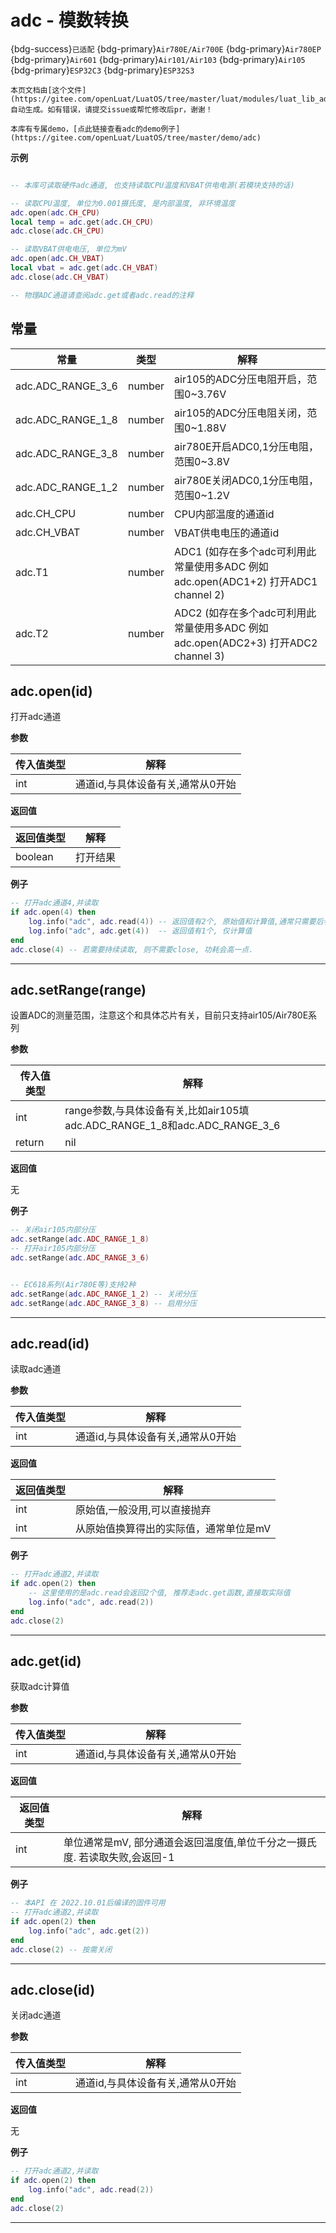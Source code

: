 # adc - 模数转换

{bdg-success}`已适配` {bdg-primary}`Air780E/Air700E` {bdg-primary}`Air780EP` {bdg-primary}`Air601` {bdg-primary}`Air101/Air103` {bdg-primary}`Air105` {bdg-primary}`ESP32C3` {bdg-primary}`ESP32S3`

```{note}
本页文档由[这个文件](https://gitee.com/openLuat/LuatOS/tree/master/luat/modules/luat_lib_adc.c)自动生成。如有错误，请提交issue或帮忙修改后pr，谢谢！
```

```{tip}
本库有专属demo，[点此链接查看adc的demo例子](https://gitee.com/openLuat/LuatOS/tree/master/demo/adc)
```

**示例**

```lua

-- 本库可读取硬件adc通道, 也支持读取CPU温度和VBAT供电电源(若模块支持的话)

-- 读取CPU温度, 单位为0.001摄氏度, 是内部温度, 非环境温度
adc.open(adc.CH_CPU)
local temp = adc.get(adc.CH_CPU)
adc.close(adc.CH_CPU)

-- 读取VBAT供电电压, 单位为mV
adc.open(adc.CH_VBAT)
local vbat = adc.get(adc.CH_VBAT)
adc.close(adc.CH_VBAT)

-- 物理ADC通道请查阅adc.get或者adc.read的注释

```

## 常量

|常量|类型|解释|
|-|-|-|
|adc.ADC_RANGE_3_6|number|air105的ADC分压电阻开启，范围0~3.76V|
|adc.ADC_RANGE_1_8|number|air105的ADC分压电阻关闭，范围0~1.88V|
|adc.ADC_RANGE_3_8|number|air780E开启ADC0,1分压电阻，范围0~3.8V|
|adc.ADC_RANGE_1_2|number|air780E关闭ADC0,1分压电阻，范围0~1.2V|
|adc.CH_CPU|number|CPU内部温度的通道id|
|adc.CH_VBAT|number|VBAT供电电压的通道id|
|adc.T1|number|ADC1 (如存在多个adc可利用此常量使用多ADC 例如 adc.open(ADC1+2) 打开ADC1 channel 2)|
|adc.T2|number|ADC2 (如存在多个adc可利用此常量使用多ADC 例如 adc.open(ADC2+3) 打开ADC2 channel 3)|


## adc.open(id)



打开adc通道

**参数**

|传入值类型|解释|
|-|-|
|int|通道id,与具体设备有关,通常从0开始|

**返回值**

|返回值类型|解释|
|-|-|
|boolean|打开结果|

**例子**

```lua
-- 打开adc通道4,并读取
if adc.open(4) then
    log.info("adc", adc.read(4)) -- 返回值有2个, 原始值和计算值,通常只需要后者
    log.info("adc", adc.get(4))  -- 返回值有1个, 仅计算值
end
adc.close(4) -- 若需要持续读取, 则不需要close, 功耗会高一点.

```

---

## adc.setRange(range)



设置ADC的测量范围，注意这个和具体芯片有关，目前只支持air105/Air780E系列

**参数**

|传入值类型|解释|
|-|-|
|int|range参数,与具体设备有关,比如air105填adc.ADC_RANGE_1_8和adc.ADC_RANGE_3_6|
|return|nil|

**返回值**

无

**例子**

```lua
-- 关闭air105内部分压
adc.setRange(adc.ADC_RANGE_1_8)
-- 打开air105内部分压
adc.setRange(adc.ADC_RANGE_3_6)


-- EC618系列(Air780E等)支持2种
adc.setRange(adc.ADC_RANGE_1_2) -- 关闭分压
adc.setRange(adc.ADC_RANGE_3_8) -- 启用分压

```

---

## adc.read(id)



读取adc通道

**参数**

|传入值类型|解释|
|-|-|
|int|通道id,与具体设备有关,通常从0开始|

**返回值**

|返回值类型|解释|
|-|-|
|int|原始值,一般没用,可以直接抛弃|
|int|从原始值换算得出的实际值，通常单位是mV|

**例子**

```lua
-- 打开adc通道2,并读取
if adc.open(2) then
    -- 这里使用的是adc.read会返回2个值, 推荐走adc.get函数,直接取实际值
    log.info("adc", adc.read(2))
end
adc.close(2)

```

---

## adc.get(id)



获取adc计算值

**参数**

|传入值类型|解释|
|-|-|
|int|通道id,与具体设备有关,通常从0开始|

**返回值**

|返回值类型|解释|
|-|-|
|int|单位通常是mV, 部分通道会返回温度值,单位千分之一摄氏度. 若读取失败,会返回-1|

**例子**

```lua
-- 本API 在 2022.10.01后编译的固件可用
-- 打开adc通道2,并读取
if adc.open(2) then
    log.info("adc", adc.get(2))
end
adc.close(2) -- 按需关闭

```

---

## adc.close(id)



关闭adc通道

**参数**

|传入值类型|解释|
|-|-|
|int|通道id,与具体设备有关,通常从0开始|

**返回值**

无

**例子**

```lua
-- 打开adc通道2,并读取
if adc.open(2) then
    log.info("adc", adc.read(2))
end
adc.close(2)

```

---

